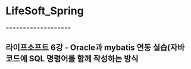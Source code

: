 # LifeSoft_Spring
===================

라이프소프트 6강 - Oracle과 mybatis 연동 실습(자바 코드에 SQL 명령어를 함께 작성하는 방식
--------------------------------------------------------------------------------------
